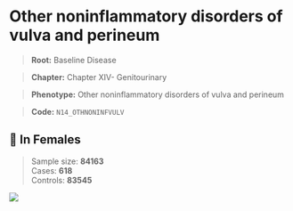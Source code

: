 # Other noninflammatory disorders of vulva and perineum

> **Root:** Baseline Disease  

> **Chapter:** Chapter XIV- Genitourinary  

> **Phenotype:** Other noninflammatory disorders of vulva and perineum  

> **Code:** `N14_OTHNONINFVULV`

## 👩 In Females  
> Sample size: **84163**  
> Cases: **618**  
> Controls: **83545**
<img src="/Disease/Figures/ALL/Baseline/N14_OTHNONINFVULV.png"/>
<CsvTable src="/public/Disease/Data/ALL/Baseline/LG_N14_OTHNONINFVULV.csv" label="🔍 View full results" />
